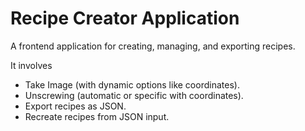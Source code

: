 # Recipe Creator Application

A frontend application for creating, managing, and exporting recipes.

It involves
- Take Image (with dynamic options like coordinates).
- Unscrewing (automatic or specific with coordinates).
- Export recipes as JSON.
- Recreate recipes from JSON input.

